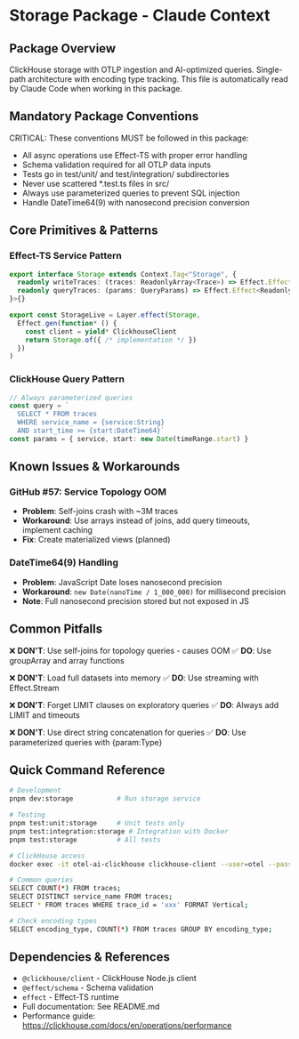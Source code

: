 # Storage Package - Claude Context

## Package Overview
ClickHouse storage with OTLP ingestion and AI-optimized queries. Single-path architecture with encoding type tracking.
This file is automatically read by Claude Code when working in this package.

## Mandatory Package Conventions
CRITICAL: These conventions MUST be followed in this package:
- All async operations use Effect-TS with proper error handling
- Schema validation required for all OTLP data inputs
- Tests go in test/unit/ and test/integration/ subdirectories
- Never use scattered *.test.ts files in src/
- Always use parameterized queries to prevent SQL injection
- Handle DateTime64(9) with nanosecond precision conversion

## Core Primitives & Patterns

### Effect-TS Service Pattern
```typescript
export interface Storage extends Context.Tag<"Storage", {
  readonly writeTraces: (traces: ReadonlyArray<Trace>) => Effect.Effect<void, StorageError, never>
  readonly queryTraces: (params: QueryParams) => Effect.Effect<ReadonlyArray<Trace>, StorageError, never>
}>{}

export const StorageLive = Layer.effect(Storage,
  Effect.gen(function* () {
    const client = yield* ClickhouseClient
    return Storage.of({ /* implementation */ })
  })
)
```

### ClickHouse Query Pattern
```typescript
// Always parameterized queries
const query = `
  SELECT * FROM traces
  WHERE service_name = {service:String}
  AND start_time >= {start:DateTime64}`
const params = { service, start: new Date(timeRange.start) }
```

## Known Issues & Workarounds

### GitHub #57: Service Topology OOM
- **Problem**: Self-joins crash with ~3M traces
- **Workaround**: Use arrays instead of joins, add query timeouts, implement caching
- **Fix**: Create materialized views (planned)

### DateTime64(9) Handling
- **Problem**: JavaScript Date loses nanosecond precision
- **Workaround**: `new Date(nanoTime / 1_000_000)` for millisecond precision
- **Note**: Full nanosecond precision stored but not exposed in JS

## Common Pitfalls

❌ **DON'T**: Use self-joins for topology queries - causes OOM
✅ **DO**: Use groupArray and array functions

❌ **DON'T**: Load full datasets into memory
✅ **DO**: Use streaming with Effect.Stream

❌ **DON'T**: Forget LIMIT clauses on exploratory queries
✅ **DO**: Always add LIMIT and timeouts

❌ **DON'T**: Use direct string concatenation for queries
✅ **DO**: Use parameterized queries with {param:Type}

## Quick Command Reference

```bash
# Development
pnpm dev:storage           # Run storage service

# Testing
pnpm test:unit:storage     # Unit tests only
pnpm test:integration:storage # Integration with Docker
pnpm test:storage          # All tests

# ClickHouse access
docker exec -it otel-ai-clickhouse clickhouse-client --user=otel --password=otel123

# Common queries
SELECT COUNT(*) FROM traces;
SELECT DISTINCT service_name FROM traces;
SELECT * FROM traces WHERE trace_id = 'xxx' FORMAT Vertical;

# Check encoding types
SELECT encoding_type, COUNT(*) FROM traces GROUP BY encoding_type;
```

## Dependencies & References
- `@clickhouse/client` - ClickHouse Node.js client
- `@effect/schema` - Schema validation
- `effect` - Effect-TS runtime
- Full documentation: See README.md
- Performance guide: https://clickhouse.com/docs/en/operations/performance